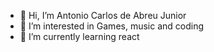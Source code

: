 - 👋 Hi, I’m Antonio Carlos de Abreu Junior
- 👀 I’m interested in Games, music and coding
- 🌱 I’m currently learning react
<!---
Acaj0/Acaj0 is a ✨ special ✨ repository because its `README.md` (this file) appears on your GitHub profile.
You can click the Preview link to take a look at your changes.
--->
